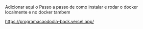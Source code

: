 Adicionar aqui o Passo a passo de como instalar e rodar o docker localmente e no docker tambem




https://programacaododia-back.vercel.app/  
